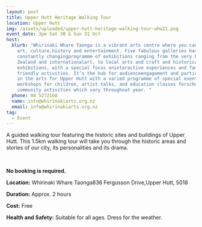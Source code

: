 ```yaml
---
layout: post
title: Upper Hutt Heritage Walking Tour
location: Upper Hutt
img: /assets/uploaded/upper-hutt-heritage-walking-tour-whw21.png
event_date: 3pm Sat 30 & Sun 31 Oct
host:
  blurb: "Whirinaki Whare Taonga is a vibrant arts centre where you can to enjoy
    art, culture,history and entertainment. Five fabulous galleries have a
    constantly changingprogramme of exhibitions ranging from the very best New
    Zealand and internationalart, to local arts and craft and historical
    exhibitions, with a special focus oninteractive experiences and family
    friendly activities. It’s the hub for audienceengagement and participation
    in the arts for Upper Hutt with a varied programme of special events,
    workshops for children, artist talks, and education classes forschools and
    community activities which vary throughout year. "
  phone: 04 5272168
  name: info@whirinakiarts.org.nz
  email: info@whirinakiarts.org.nz
tag:
  - Event
---
```

A guided walking tour featuring the historic sites and buildings of Upper Hutt. This 1.5km walking tour will take you through the historic areas and stories of our city, its personalities and its drama.

<br>

**No booking is required.** 

**Location:** Whirinaki Whare Taonga836 Fergusson Drive,Upper Hutt, 5018

**Duration:** Approx. 2 hours 

**Cost:** Free

**Health and Safety:** Suitable for all ages. Dress for the weather.
